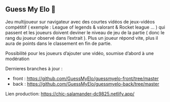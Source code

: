 ## Guess My Elo 👋

Jeu multijoueur sur navigateur avec des courtes vidéos de jeux-vidéos compétitif ( exemple : League of legends & valorant & Rocket league … ) qui passent et les joueurs doivent deviner le niveau de jeu de la partie ( donc le rang du joueur observé dans l’extrait ). Plus un joueur répond vite, plus il aura de points dans le classement en fin de partie.

Possibilité pour les joueurs d’ajouter une vidéo, soumise d’abord à une modération

Dernieres branches à jour : 
- front : https://github.com/GuessMyElo/guessmyelo-front/tree/master
- back : https://github.com/GuessMyElo/guessmyelo-back/tree/master

Lien production: https://chic-salamander-dc9825.netlify.app/
